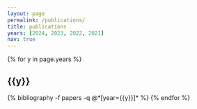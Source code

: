 ```yaml
---
layout: page
permalink: /publications/
title: publications
years: [2024, 2023, 2022, 2021]
nav: true
---
```


<!-- _pages/publications.md -->
<div class="publications">

{% for y in page.years %}
  <h2 class="year">{{y}}</h2>
  {% bibliography -f papers -q @*[year={{y}}]* %}
{% endfor %}

</div>

